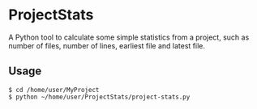 # ProjectStats
A Python tool to calculate some simple statistics from a project, such as number of files, number of lines, earliest file and latest file.

## Usage

    $ cd /home/user/MyProject
    $ python ~/home/user/ProjectStats/project-stats.py

